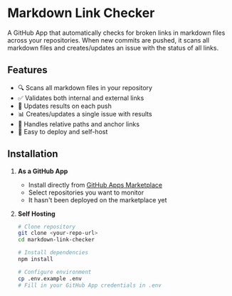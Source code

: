 # Markdown Link Checker

A GitHub App that automatically checks for broken links in markdown files across your repositories. When new commits are pushed, it scans all markdown files and creates/updates an issue with the status of all links.

## Features

- 🔍 Scans all markdown files in your repository
- ✅ Validates both internal and external links
- 🔄 Updates results on each push
- 📊 Creates/updates a single issue with results
- 🎯 Handles relative paths and anchor links
- 🚀 Easy to deploy and self-host

## Installation

1. **As a GitHub App**
   - Install directly from [GitHub Apps Marketplace](https://github.com/apps/markdown-link-checker)
   - Select repositories you want to monitor
   - It hasn't been deployed on the marketplace yet

2. **Self Hosting**
   ```sh
   # Clone repository
   git clone <your-repo-url>
   cd markdown-link-checker

   # Install dependencies
   npm install

   # Configure environment
   cp .env.example .env
   # Fill in your GitHub App credentials in .env